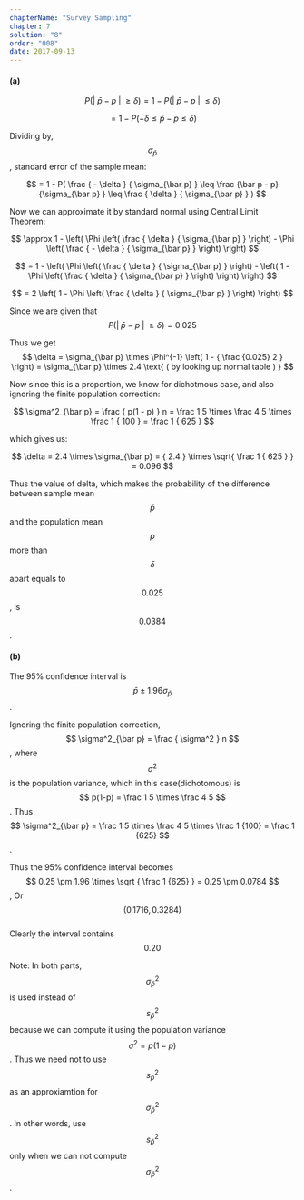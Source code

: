 ```yaml
---
chapterName: "Survey Sampling"
chapter: 7
solution: "8"
order: "008"
date: 2017-09-13
---
```


#### (a) #### 

$$ P( \vert \; \bar p - p \; \vert \; \geq \delta ) = 1 - P( \vert \; \bar p - p \; \vert \; \leq \delta ) $$      

$$ = 1 - P( { - \delta } \leq \bar p - p \leq \delta ) $$        

Dividing by, $$ \sigma_{\bar p} $$, standard error of the sample mean: 

$$ = 1 - P( \frac { - \delta } { \sigma_{\bar p} } \leq \frac {\bar p - p} {\sigma_{\bar p} } \leq \frac { \delta } { \sigma_{\bar p} } ) $$      

Now we can approximate it by standard normal using Central Limit Theorem:

$$ \approx 1 - \left( \Phi \left( \frac { \delta } { \sigma_{\bar p} } \right) - \Phi \left(   \frac { - \delta } { \sigma_{\bar p} } \right) \right) $$          

$$ = 1 - \left( \Phi \left(   \frac { \delta } { \sigma_{\bar p} } \right) - \left( 1 - \Phi \left(   \frac { \delta } { \sigma_{\bar p} } \right) \right) \right) $$      

$$ = 2 \left( 1 -  \Phi \left(   \frac { \delta } { \sigma_{\bar p} } \right) \right) $$

Since we are given that $$ P( \vert \; \bar p - p \; \vert \; \geq \delta ) = 0.025 $$

Thus we get $$ \delta = \sigma_{\bar p} \times \Phi^{-1} \left( 1 - { \frac {0.025} 2 } \right) = \sigma_{\bar p} \times 2.4 \text{ ( by looking up normal table ) } $$

Now since this is a proportion, we know for dichotmous case, and also ignoring the finite population correction:

$$ \sigma^2_{\bar p} = \frac { p(1 - p) } n = \frac 1 5 \times \frac 4 5 \times \frac 1 { 100 } = \frac 1 { 625 } $$

which gives us:

$$ \delta = 2.4 \times \sigma_{\bar p} = { 2.4 } \times \sqrt{ \frac 1 { 625 } } = 0.096 $$

Thus the value of delta, which makes the probability of the difference between sample mean $$ \bar p $$ and the population mean $$ p $$ more than $$ \delta $$ apart equals to $$ 0.025 $$, is $$ 0.0384 $$. 

#### (b) ####

The 95% confidence interval is $$ \bar p \pm 1.96 \sigma_{\bar p} $$.

Ignoring the finite population correction, $$ \sigma^2_{\bar p} = \frac { \sigma^2 } n $$, where $$ \sigma^2 $$ is the population variance, which in this case(dichotomous) is $$ p(1-p) = \frac 1 5 \times \frac 4 5 $$. Thus $$ \sigma^2_{\bar p} = \frac 1 5 \times \frac 4 5 \times \frac 1 {100} = \frac 1 {625} $$.
 
Thus the 95% confidence interval becomes $$ 0.25 \pm 1.96 \times \sqrt { \frac 1 {625} } = 0.25 \pm 0.0784 $$, Or $$ (0.1716,   0.3284) $$      
 Clearly the interval contains $$ 0.20 $$ 

Note: In both parts, $$ \sigma^2_{\bar p} $$ is used instead of $$ s^2_{\bar p} $$ because we can compute it using the population variance $$ \sigma^2 = p(1-p) $$. Thus we need not to use $$ s^2_{\bar p} $$ as an approxiamtion for $$ \sigma^2_{\bar p} $$. In other words, use $$ s^2_{\bar p} $$ only when we can not compute $$ \sigma^2_{\bar p} $$. 

